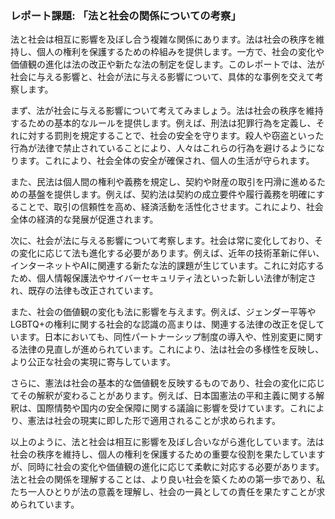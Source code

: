### レポート課題: 「法と社会の関係についての考察」

法と社会は相互に影響を及ぼし合う複雑な関係にあります。法は社会の秩序を維持し、個人の権利を保護するための枠組みを提供します。一方で、社会の変化や価値観の進化は法の改正や新たな法の制定を促します。このレポートでは、法が社会に与える影響と、社会が法に与える影響について、具体的な事例を交えて考察します。

まず、法が社会に与える影響について考えてみましょう。法は社会の秩序を維持するための基本的なルールを提供します。例えば、刑法は犯罪行為を定義し、それに対する罰則を規定することで、社会の安全を守ります。殺人や窃盗といった行為が法律で禁止されていることにより、人々はこれらの行為を避けるようになります。これにより、社会全体の安全が確保され、個人の生活が守られます。

また、民法は個人間の権利や義務を規定し、契約や財産の取引を円滑に進めるための基盤を提供します。例えば、契約法は契約の成立要件や履行義務を明確にすることで、取引の信頼性を高め、経済活動を活性化させます。これにより、社会全体の経済的な発展が促進されます。

次に、社会が法に与える影響について考察します。社会は常に変化しており、その変化に応じて法も進化する必要があります。例えば、近年の技術革新に伴い、インターネットやAIに関連する新たな法的課題が生じています。これに対応するため、個人情報保護法やサイバーセキュリティ法といった新しい法律が制定され、既存の法律も改正されています。

また、社会の価値観の変化も法に影響を与えます。例えば、ジェンダー平等やLGBTQ+の権利に関する社会的な認識の高まりは、関連する法律の改正を促しています。日本においても、同性パートナーシップ制度の導入や、性別変更に関する法律の見直しが進められています。これにより、法は社会の多様性を反映し、より公正な社会の実現に寄与しています。

さらに、憲法は社会の基本的な価値観を反映するものであり、社会の変化に応じてその解釈が変わることがあります。例えば、日本国憲法の平和主義に関する解釈は、国際情勢や国内の安全保障に関する議論に影響を受けています。これにより、憲法は社会の現実に即した形で適用されることが求められます。

以上のように、法と社会は相互に影響を及ぼし合いながら進化しています。法は社会の秩序を維持し、個人の権利を保護するための重要な役割を果たしていますが、同時に社会の変化や価値観の進化に応じて柔軟に対応する必要があります。法と社会の関係を理解することは、より良い社会を築くための第一歩であり、私たち一人ひとりが法の意義を理解し、社会の一員としての責任を果たすことが求められています。